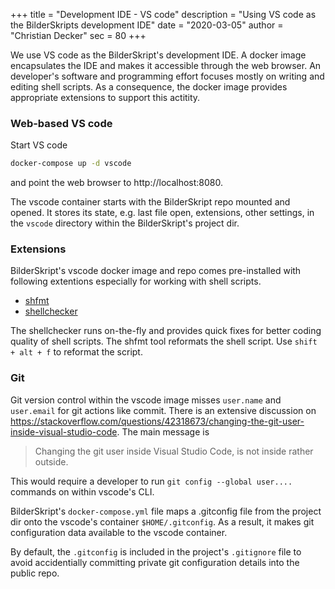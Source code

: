 +++
title = "Development IDE - VS code"
description = "Using VS code as the BilderSkripts development IDE"
date = "2020-03-05"
author = "Christian Decker"
sec = 80
+++

<style>
img {
  max-width: 100%;
  height: auto;
}
</style>

We use VS code as the BilderSkript's development IDE. A docker image encapsulates the IDE and makes it accessible through the web browser. An developer's software and programming effort focuses mostly on writing and editing shell scripts. As a consequence, the docker image provides appropriate extensions to support this actitity. 

### Web-based VS code 

Start VS code
```bash
docker-compose up -d vscode
```
and point the web browser to http://localhost:8080.

The vscode container starts with the BilderSkript repo mounted and opened. It stores its state, e.g. last file open, extensions, other settings, in the `vscode` directory within the BilderSkript's project dir.

### Extensions

BilderSkript's vscode docker image and repo comes pre-installed with following extentions especially for working with shell scripts.

* [shfmt](https://github.com/mvdan/sh)
* [shellchecker](https://github.com/koalaman/shellcheck)

The shellchecker runs on-the-fly and provides quick fixes for better coding quality of shell scripts. The shfmt tool reformats the shell script. Use `shift + alt + f` to reformat the script.

### Git

Git version control within the vscode image misses `user.name` and `user.email` for git actions like commit. There is an extensive discussion on https://stackoverflow.com/questions/42318673/changing-the-git-user-inside-visual-studio-code. The main message is

> Changing the git user inside Visual Studio Code, is not inside rather outside.

This would require a developer to run `git config --global user....` commands on within vscode's CLI.

BilderSkript's `docker-compose.yml` file maps a .gitconfig file from the project dir onto the vscode's container `$HOME/.gitconfig`. As a result, it makes git configuration data available to the vscode container.

By default, the `.gitconfig` is included in the project's `.gitignore` file to avoid accidentially committing private git configuration details into the public repo.